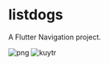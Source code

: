 # listdogs

A  Flutter Navigation project.

![png](https://user-images.githubusercontent.com/81833063/204052537-8eb0cd24-bcd4-4ee3-a71b-ca5638fd6c97.png)
![kuytr](https://user-images.githubusercontent.com/81833063/204052550-1f816af4-6252-47ed-819f-53bfa649dbd0.png)
